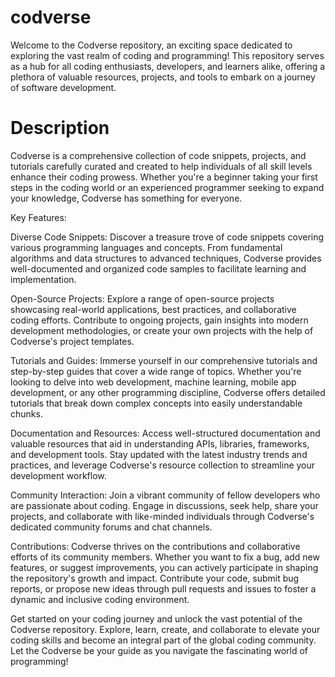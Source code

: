 # codverse
Welcome to the Codverse repository, an exciting space dedicated to exploring the vast realm of coding and programming! This repository serves as a hub for all coding enthusiasts, developers, and learners alike, offering a plethora of valuable resources, projects, and tools to embark on a journey of software development. 

# Description

Codverse is a comprehensive collection of code snippets, projects, and tutorials carefully curated and created to help individuals of all skill levels enhance their coding prowess. Whether you're a beginner taking your first steps in the coding world or an experienced programmer seeking to expand your knowledge, Codverse has something for everyone.

Key Features:

Diverse Code Snippets: Discover a treasure trove of code snippets covering various programming languages and concepts. From fundamental algorithms and data structures to advanced techniques, Codverse provides well-documented and organized code samples to facilitate learning and implementation.

Open-Source Projects: Explore a range of open-source projects showcasing real-world applications, best practices, and collaborative coding efforts. Contribute to ongoing projects, gain insights into modern development methodologies, or create your own projects with the help of Codverse's project templates.

Tutorials and Guides: Immerse yourself in our comprehensive tutorials and step-by-step guides that cover a wide range of topics. Whether you're looking to delve into web development, machine learning, mobile app development, or any other programming discipline, Codverse offers detailed tutorials that break down complex concepts into easily understandable chunks.

Documentation and Resources: Access well-structured documentation and valuable resources that aid in understanding APIs, libraries, frameworks, and development tools. Stay updated with the latest industry trends and practices, and leverage Codverse's resource collection to streamline your development workflow.

Community Interaction: Join a vibrant community of fellow developers who are passionate about coding. Engage in discussions, seek help, share your projects, and collaborate with like-minded individuals through Codverse's dedicated community forums and chat channels.

Contributions:
Codverse thrives on the contributions and collaborative efforts of its community members. Whether you want to fix a bug, add new features, or suggest improvements, you can actively participate in shaping the repository's growth and impact. Contribute your code, submit bug reports, or propose new ideas through pull requests and issues to foster a dynamic and inclusive coding environment.

Get started on your coding journey and unlock the vast potential of the Codverse repository. Explore, learn, create, and collaborate to elevate your coding skills and become an integral part of the global coding community. Let the Codverse be your guide as you navigate the fascinating world of programming!

